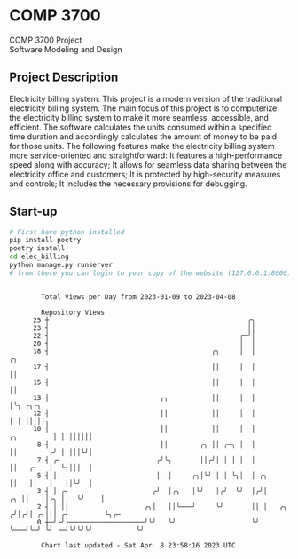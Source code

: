 # COMP 3700
COMP 3700 Project  
Software Modeling and Design
## Project Description
Electricity billing system: This project is a modern version of the traditional electricity billing system. The main focus of this project is to computerize the electricity billing system to make it more seamless, accessible, and efficient. The software calculates the units consumed within a specified time duration and accordingly calculates the amount of money to be paid for those units. The following features make the electricity billing system more service-oriented and straightforward: It features a high-performance speed along with accuracy; It allows for seamless data sharing between the electricity office and customers; It is protected by high-security measures and controls; It includes the necessary provisions for debugging.

## Start-up
```bash
# First have python installed
pip install poetry
poetry install
cd elec_billing
python manage.py runserver
# from there you can login to your copy of the website (127.0.0.1:8000), default creds are admin/admin
```

```

        Total Views per Day from 2023-01-09 to 2023-04-08

        Repository Views
      25 ┼                                                  ╭╮
      23 ┤                                                  ││
      22 ┤                                                ╭─╯│
      20 ┤                                                │  │
      18 ┤                                         ╭╮     │  │                        ╭╮
      17 ┤                                         ││     │  │                        ││
      15 ┤                                         ││     │  │                        ││
      13 ┤                            ╭╮           ││     │  │                        │╰╮ ╭╮╭╮
      12 ┤                            ││           ││     │  │                        │ │ ││││╭╮
      10 ┤                            ││           ││     │  │             ╭╮         │ │ ││││││
       8 ┤                            ││        ╭╮ ││ ╭─╮ │  │             ││        ╭╯ │ │││╰╯│
       7 ┤ ╭╮                        ╭╯╰╮       ││╭╯│ │ │ │  │             ││   ╭╮   │  ╰╮│││  │
       5 ┤ ││                        │  │     ╭╮│╰╯ │ │ ╰╮│  │ ╭╮          ││   ││   │   ││╰╯  │
       3 ┤ ││╭╮                     ╭╯  │╭╮   │╰╯   │╭╯  ╰╯  │╭╯│       ╭╮ ││   ││╭╮ │   ╰╯    │
       2 ┤ ││││                   ╭╮│   ││╰───╯     ╰╯       ││ │   ╭╮ ╭╯│╭╯│ ╭╮││││╭╯         ╰╮╭─
       0 ┼─╯╰╯╰───────────────────╯╰╯   ╰╯                   ╰╯ ╰───╯╰─╯ ╰╯ ╰─╯╰╯╰╯╰╯           ╰╯

        Chart last updated - Sat Apr  8 23:58:16 2023 UTC
        
```
